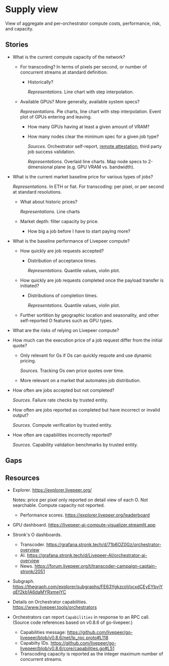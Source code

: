 # Supply view

View of aggregate and per-orchestrator compute costs, performance, risk, and capacity.

## Stories

* What is the current compute capacity of the network?

  * For transcoding? In terms of pixels per second, or number of concurrent streams at standard definition.

    * Historically?

      *Representations.* Line chart with step interpolation.

  * Available GPUs? More generally, available system specs?

    *Representations.* Pie charts, line chart with step interpolation. Event plot of GPUs entering and leaving.

    * How many GPUs having at least a given amount of VRAM?
    
    * How many nodes clear the minimum spec for a given job type?
    
      *Sources.* Orchestrator self-report, [remote attestation](https://datatracker.ietf.org/wg/rats/about/), third party job success validation.
      
      *Representations.* Overlaid line charts. Map node specs to 2-dimensional plane (e.g. GPU VRAM vs. bandwidth).

* What is the current market baseline price for various types of jobs?

  *Representations.* In ETH or fiat. For transcoding: per pixel, or per second at standard resolutions.

  * What about historic prices?

    *Representations.* Line charts

  * Market depth: filter capacity by price.

    * How big a job before I have to start paying more?

* What is the baseline performance of Livepeer compute?

  * How quickly are job requests accepted?

    * Distribution of acceptance times.

      *Representations.* Quantile values, violin plot.

  * How quickly are job requests completed once the payload transfer is initiated?

    * Distributions of completion times.

      *Representations.* Quantile values, violin plot.

  * Further sortition by geographic location and seasonality, and other self-reported O features such as GPU types.

*  What are the risks of relying on Livepeer compute?

  * How much can the execution price of a job request differ from the initial quote?

    * Only relevant for Gs if Os can quickly requote and use dynamic pricing.

      *Sources.* Tracking Os own price quotes over time.

    * More relevant on a market that automates job distribution.

  * How often are jobs accepted but not completed?

    *Sources.* Failure rate checks by trusted entity.

  * How often are jobs reported as completed but have incorrect or invalid output?

    *Sources.* Compute verification by trusted entity.

  * How often are capabilities incorrectly reported?

    *Sources.* Capability validation benchmarks by trusted entity.

## Gaps



## Resources

* Explorer. https://explorer.livepeer.org/

  Notes: price per pixel only reported on detail view of each O. Not searchable. Compute capacity not reported.

  * Performance scores. https://explorer.livepeer.org/leaderboard

* GPU dashboard. https://livepeer-ai-compute-visualizer.streamlit.app

* Stronk's O dashboards. 

  * Transcoder. https://grafana.stronk.tech/d/71b6OZ0Gz/orchestrator-overview
  * AI. https://grafana.stronk.tech/d/Livepeer-AI/orchestrator-ai-overview
  * News. https://forum.livepeer.org/t/transcoder-campaign-captain-stronk/2051

* Subgraph. https://thegraph.com/explorer/subgraphs/FE63YgkzcpVocxdCEyEYbvjYqEf2kb1A6daMYRxmejYC

* Details on Orchestrator capabilities. https://www.livepeer.tools/orchestrators

* Orchestrators can report `Capabilities` in response to an RPC call. (Source code references based on v0.8.6 of go-livepeer.)

  * Capabilities message: https://github.com/livepeer/go-livepeer/blob/v0.8.6/net/lp_rpc.proto#L118
  * Capabilty IDs. https://github.com/livepeer/go-livepeer/blob/v0.8.6/core/capabilities.go#L51
  * Transcoding capacity is reported as the integer maximum number of concurrent streams.